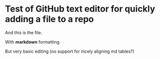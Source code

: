 # Test of GitHub text editor for quickly adding a file to a repo

And this is the file.

With **markdown** formatting.

But very basic editing (no support for nicely aligning md tables?)
